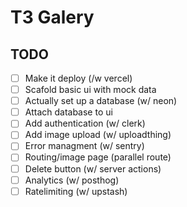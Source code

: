 # T3 Galery

## TODO

- [ ] Make it deploy (/w vercel)
- [ ] Scafold basic ui with mock data
- [ ] Actually set up a database (w/ neon)
- [ ] Attach database to ui
- [ ] Add authentication (w/ clerk)
- [ ] Add image upload (w/ uploadthing)
- [ ] Error managment (w/ sentry)
- [ ] Routing/image page (parallel route)
- [ ] Delete button (w/ server actions)
- [ ] Analytics (w/ posthog)
- [ ] Ratelimiting (w/ upstash)
